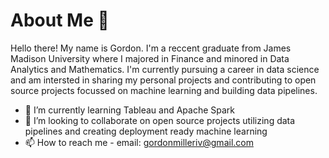 # About Me 👋 

Hello there! My name is Gordon. I'm a reccent graduate from James Madison University where I majored in Finance and minored in Data Analytics and Mathematics. I'm currently pursuing a career in data science and am intersted in sharing my personal projects and contributing to open source projects focussed on machine learning and building data pipelines. 

- 🌱 I’m currently learning Tableau and Apache Spark
- 💞️ I’m looking to collaborate on open source projects utilizing data pipelines and creating deployment ready machine learning 
- 📫 How to reach me - email: gordonmilleriv@gmail.com

<!---
gordongmilleriv/gordongmilleriv is a ✨ special ✨ repository because its `README.md` (this file) appears on your GitHub profile.
You can click the Preview link to take a look at your changes.
--->

